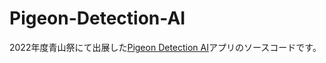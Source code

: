 # Pigeon-Detection-AI
2022年度青山祭にて出展した[Pigeon Detection AI](https://pigeon-detection.azurewebsites.net)アプリのソースコードです。
